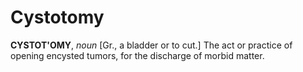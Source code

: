 # Cystotomy

**CYSTOT'OMY**, _noun_ \[Gr., a bladder or to cut.\] The act or practice of opening encysted tumors, for the discharge of morbid matter.